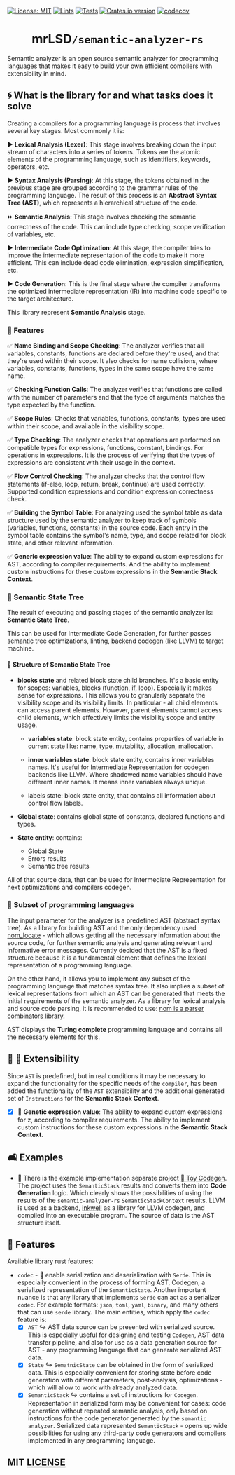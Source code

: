 [![License: MIT](https://img.shields.io/badge/License-MIT-yellow.svg)](https://opensource.org/licenses/MIT)
[![Lints](https://github.com/mrLSD/z-rose/actions/workflows/lints.yml/badge.svg)](https://github.com/mrLSD/z-rose/actions/workflows/lints.yml)
[![Tests](https://github.com/mrLSD/z-rose/actions/workflows/tests.yml/badge.svg)](https://github.com/mrLSD/z-rose/actions/workflows/tests.yml)
[![Crates.io version](https://img.shields.io/crates/v/semantic-analyzer.svg?style=flat-square)](https://crates.io/crates/semantic-analyzer)
[![codecov](https://codecov.io/gh/mrLSD/semantic-analyzer-rs/graph/badge.svg?token=ZQ8FCYSSZX)](https://codecov.io/gh/mrLSD/semantic-analyzer-rs)

<div style="text-align: center;">
    <h1>mrLSD<code>/semantic-analyzer-rs</code></h1>
</div>

Semantic analyzer is an open source semantic analyzer for programming languages 
that makes it easy to build your own efficient compilers with extensibility in mind.

## 🌀 What is the library for and what tasks does it solve

Creating a compilers for a programming language is process that involves several key 
stages. Most commonly it is:

▶️ **Lexical Analysis (Lexer)**: This stage involves breaking down the input stream 
of characters into a series of tokens. Tokens are the atomic elements of the programming language, such as identifiers, keywords, operators, etc.

▶️ **Syntax Analysis (Parsing)**: At this stage, the tokens obtained in the previous 
stage are grouped according to the grammar rules of the programming language. The result 
of this process is an **Abstract Syntax Tree (AST)**, which represents a hierarchical structure of the code.

⏩ **Semantic Analysis**: This stage involves checking the semantic correctness of the code. This can include 
type checking, scope verification of variables, etc.

▶️ **Intermediate Code Optimization**: At this stage, the compiler tries to improve the intermediate representation of the code to make it more efficient. 
This can include dead code elimination, expression simplification, etc.

▶️ **Code Generation**: This is the final stage where the compiler transforms the optimized intermediate representation (IR) into 
machine code specific to the target architecture.

This library represent **Semantic Analysis** stage.

### 🌻 Features

✅ **Name Binding and Scope Checking**: The analyzer verifies that all variables, constants, functions are declared before they're used, 
and that they're used within their scope. It also checks for name collisions, where variables, constants, functions, types in the same scope have the same name.

✅ **Checking Function Calls**: The analyzer verifies that functions are called with the number of parameters and that the type of 
arguments matches the type expected by the function.

✅ **Scope Rules**: Checks that variables, functions, constants, types are used within their scope, and available in the visibility scope.

✅ **Type Checking**: The analyzer checks that operations are performed on compatible types for expressions, functions, constant, bindings.
For operations in expressions. It is the process of verifying that the types of expressions are consistent with their usage in the context.

✅ **Flow Control Checking**: The analyzer checks that the control flow statements (if-else, loop, return, break, continue) are used correctly. 
Supported condition expressions and condition expression correctness check.

✅ **Building the Symbol Table**: For analyzing used the symbol table as data structure used by the semantic analyzer to keep track of 
symbols (variables, functions, constants) in the source code. Each entry in the symbol table contains the symbol's name, type, and scope related for block state, and other relevant information.

✅ **Generic expression value**: The ability to expand custom expressions for AST,
according to compiler requirements. And the ability to implement custom instructions 
for these custom expressions in the **Semantic Stack Context**.

### 🌳 Semantic State Tree

The result of executing and passing stages of the semantic analyzer is: **Semantic State Tree**.

This can be used for Intermediate Code Generation, for further passes
semantic tree optimizations, linting, backend codegen (like LLVM) to target machine.

#### 🌲 Structure of Semantic State Tree 

- **blocks state** and related block state child branches. It's a basic
entity for scopes: variables, blocks (function, if, loop). 
Especially it makes sense for expressions. This allows you to granularly separate the visibility scope 
and its visibility limits. In particular - all child elements can access parent elements.
However, parent elements cannot access child elements, which effectively limits the visibility scope and entity usage.

  - **variables state**: block state entity, contains properties of variable in current
  state like: name, type, mutability, allocation, mallocation.

  - **inner variables state**: block state entity, contains inner variables names.
  It's useful for Intermediate Representation for codegen backends like LLVM.
  Where shadowed name variables should have different inner names. It means inner variables
  always unique.

  - labels state: block state entity, that contains all information about control flow labels.

- **Global state**: contains global state of constants, declared functions and types.

- **State entity**: contains: 
  - Global State 
  - Errors results
  - Semantic tree results

All of that source data, that can be used for Intermediate Representation for next optimizations and compilers codegen.

### 🧺 Subset of programming languages

The input parameter for the analyzer is a predefined
AST (abstract syntax tree). As a library for building AST and the only dependency
used [nom_locate](https://github.com/fflorent/nom_locate) - which allows getting
all the necessary information about the source code, for further semantic analysis
and generating relevant and informative error messages. Currently
decided that the AST is a fixed structure because it is a fundamental
element that defines the lexical representation of a programming language.

On the other hand, it allows you to implement any subset of the programming language that matches
syntax tree. It also implies a subset of lexical representations from which an AST can be generated 
that meets the initial requirements of the semantic analyzer. As a library for lexical 
analysis and source code parsing, it is recommended to use: [nom is a parser combinators library](https://github.com/rust-bakery/nom).

AST displays the **Turing complete** programming language and contains all the necessary elements for this.

## 🔋 🔌 Extensibility

Since `AST` is predefined, but in real conditions it may be necessary to expand the 
functionality for the specific needs of the `compiler`, has been added the functionality 
of the `AST` extensibility and the additional generated set of `Instructions` for 
the **Semantic Stack Context**.

- [x] 🚨 **Genetic expression value**: The ability to expand custom expressions for z, according to compiler requirements. 
The ability to implement custom instructions for these custom expressions in the 
**Semantic Stack Context**.

## 🛋️ Examples

- 🔎 There is the example implementation separate project [💾 Toy Codegen](https://github.com/mrLSD/toy-codegen).
The project uses the `SemanticStack` results and converts them into **Code Generation** logic. Which clearly shows the 
possibilities of using the results of the `semantic-analyzer-rs` `SemanticStackContext` results. LLVM is used as a 
backend, [inkwell](https://github.com/TheDan64/inkwell) as a library for LLVM codegen, and compiled into an executable 
program. The source of data is the AST structure itself.

## 📶 Features

Available library rust features:
- `codec` - 💮 enable serialization and deserialization with `Serde`.
  This is especially convenient in the process of forming AST, Codegen, 
  a serialized representation of the `SemanticState`. Another important 
  nuance is that any library that implements `Serde` can act as a 
  serializer `codec`. For example formats: `json`, `toml`, `yaml`, 
  `binary`, and many others that can use `serde` library.
  The main entities, which apply the `codec` feature is:
  - [x] `AST` ↪️ AST data source can be presented with serialized source.
    This is especially useful for designing and testing `Codegen`, AST data 
    transfer pipeline, and also for use as a data generation source for 
    AST - any programming language that can generate serialized AST data.
  - [x] `State` ↪️ `SematniсState` can be obtained in the form of 
    serialized data. This is especially convenient for storing state 
    before code generation with different parameters, post-analysis, 
    optimizations - which will allow to work with already analyzed 
    data.
  - [x] `SemanticStack` ↪️ contains a set of instructions for `Codegen`. 
    Representation in serialized form may be convenient for cases: code 
    generation without repeated semantic analysis, only based on 
    instructions for the code generator generated by the `semantic analyzer`. 
    Serialized data represented `SemanticStack` - opens up wide 
    possibilities for using any third-party code generators and compilers 
    implemented in any programming language.

## MIT [LICENSE](LICENSE)
